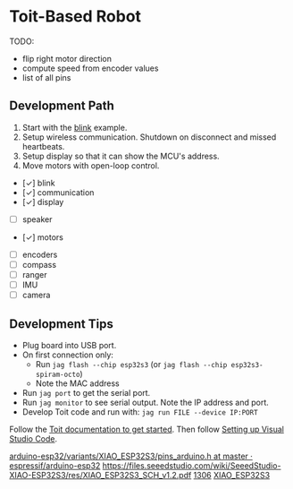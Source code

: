# Toit-Based Robot

TODO:
- flip right motor direction
- compute speed from encoder values
- list of all pins

## Development Path

1. Start with the [blink](./blink) example.
2. Setup wireless communication. Shutdown on disconnect and missed heartbeats.
3. Setup display so that it can show the MCU's address.
4. Move motors with open-loop control.

- [✓] blink
- [✓] communication
- [✓] display
- [ ] speaker
- [✓] motors
- [ ] encoders
- [ ] compass
- [ ] ranger
- [ ] IMU
- [ ] camera

## Development Tips

- Plug board into USB port.
- On first connection only:
  - Run `jag flash --chip esp32s3` (or `jag flash --chip esp32s3-spiram-octo`)
  - Note the MAC address
- Run `jag port` to get the serial port.
- Run `jag monitor` to see serial output. Note the IP address and port.
- Develop Toit code and run with: `jag run FILE --device IP:PORT`

Follow the [Toit documentation to get started](https://docs.toit.io/getstarted/device).
Then follow [Setting up Visual Studio Code](https://docs.toit.io/tutorials/setup/ide).

[arduino-esp32/variants/XIAO_ESP32S3/pins_arduino.h at master · espressif/arduino-esp32](https://github.com/espressif/arduino-esp32/blob/master/variants/XIAO_ESP32S3/pins_arduino.h)
https://files.seeedstudio.com/wiki/SeeedStudio-XIAO-ESP32S3/res/XIAO_ESP32S3_SCH_v1.2.pdf
[1306](https://wiki.seeedstudio.com/Seeeduino-XIAO-Expansion-Board/)
[XIAO_ESP32S3](https://wiki.seeedstudio.com/xiao_esp32s3_getting_started/#software-preparation)
